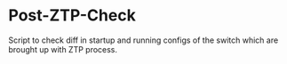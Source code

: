 # Post-ZTP-Check
Script to check diff in startup and running configs of the switch which are brought up with ZTP process. 
